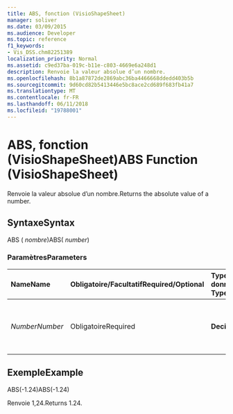 ```yaml
---
title: ABS, fonction (VisioShapeSheet)
manager: soliver
ms.date: 03/09/2015
ms.audience: Developer
ms.topic: reference
f1_keywords:
- Vis_DSS.chm82251389
localization_priority: Normal
ms.assetid: c9ed37ba-019c-b11e-c803-4669e6a248d1
description: Renvoie la valeur absolue d’un nombre.
ms.openlocfilehash: 8b1a87872de2869abc36ba4466668ddedd403b5b
ms.sourcegitcommit: 9d60cd82b5413446e5bc8ace2cd689f683fb41a7
ms.translationtype: MT
ms.contentlocale: fr-FR
ms.lasthandoff: 06/11/2018
ms.locfileid: "19788001"
---
```

# <a name="abs-function-visioshapesheet"></a><span data-ttu-id="24ea5-103">ABS, fonction (VisioShapeSheet)</span><span class="sxs-lookup"><span data-stu-id="24ea5-103">ABS Function (VisioShapeSheet)</span></span>

<span data-ttu-id="24ea5-104">Renvoie la valeur absolue d’un nombre.</span><span class="sxs-lookup"><span data-stu-id="24ea5-104">Returns the absolute value of a number.</span></span>
  
## <a name="syntax"></a><span data-ttu-id="24ea5-105">Syntaxe</span><span class="sxs-lookup"><span data-stu-id="24ea5-105">Syntax</span></span>

<span data-ttu-id="24ea5-106">ABS ( *nombre*)</span><span class="sxs-lookup"><span data-stu-id="24ea5-106">ABS( *number*)</span></span> 
  
### <a name="parameters"></a><span data-ttu-id="24ea5-107">Paramètres</span><span class="sxs-lookup"><span data-stu-id="24ea5-107">Parameters</span></span>

|<span data-ttu-id="24ea5-108">**Name**</span><span class="sxs-lookup"><span data-stu-id="24ea5-108">**Name**</span></span>|<span data-ttu-id="24ea5-109">**Obligatoire/Facultatif**</span><span class="sxs-lookup"><span data-stu-id="24ea5-109">**Required/Optional**</span></span>|<span data-ttu-id="24ea5-110">**Type de données**</span><span class="sxs-lookup"><span data-stu-id="24ea5-110">**Data Type**</span></span>|<span data-ttu-id="24ea5-111">**Description**</span><span class="sxs-lookup"><span data-stu-id="24ea5-111">**Description**</span></span>|
|:-----|:-----|:-----|:-----|
| <span data-ttu-id="24ea5-112">_Number_</span><span class="sxs-lookup"><span data-stu-id="24ea5-112">_Number_</span></span> <br/> |<span data-ttu-id="24ea5-113">Obligatoire</span><span class="sxs-lookup"><span data-stu-id="24ea5-113">Required</span></span>  <br/> |<span data-ttu-id="24ea5-114">**Decimal**</span><span class="sxs-lookup"><span data-stu-id="24ea5-114">**Decimal**</span></span> <br/> |<span data-ttu-id="24ea5-115">Nombre dont vous souhaitez trouver la valeur absolue.</span><span class="sxs-lookup"><span data-stu-id="24ea5-115">The number whose absolute value you want to find.</span></span>  <br/> |
   
## <a name="example"></a><span data-ttu-id="24ea5-116">Exemple</span><span class="sxs-lookup"><span data-stu-id="24ea5-116">Example</span></span>

<span data-ttu-id="24ea5-117">ABS(-1.24)</span><span class="sxs-lookup"><span data-stu-id="24ea5-117">ABS(-1.24)</span></span> 
  
<span data-ttu-id="24ea5-118">Renvoie 1,24.</span><span class="sxs-lookup"><span data-stu-id="24ea5-118">Returns 1.24.</span></span>
  

